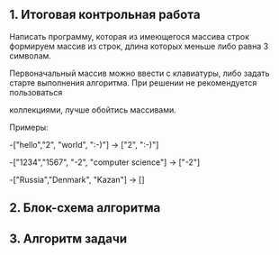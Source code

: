 ## 1. Итоговая контрольная работа

Написать программу, которая из имеющегося массива строк формируем массив из строк, длина которых меньше либо равна 3 символам. 

Первоначальный массив можно ввести с клавиатуры, либо задать старте выполнения алгоритма. При решении не рекомендуется пользоваться 

коллекциями, лучше обойтись массивами. 

Примеры:

-["hello","2", "world", ":-)"] -> ["2", ":-)"]

-["1234","1567", "-2", "computer science"] -> ["-2"]

-["Russia","Denmark", "Kazan"] -> []

## 2. Блок-схема алгоритма

## 3. Алгоритм задачи
